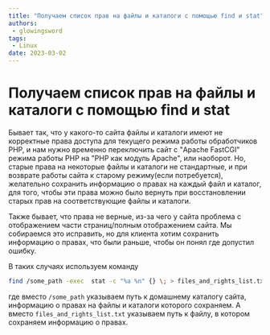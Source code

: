 ```yaml
---
title: "Получаем список прав на файлы и каталоги с помощью find и stat"
authors: 
 - glowingsword
tags:
 - Linux
date: 2023-03-02
---
```

# Получаем список прав на файлы и каталоги с помощью find и stat

Бывает так, что у какого-то сайта файлы и каталоги имеют не корректные права доступа для текущего режима работы обработчиков PHP, и нам нужно временно переключить сайт с "Apache FastCGI" режима работы PHP на "PHP как модуль Apache", или наоборот. Но, старые права на некоторые файлы и каталоги не стандартные, и при возврате работы сайта к старому режиму(если потребуется), желательно сохранить информацию о правах на каждый файл и каталог, для того, чтобы эти права можно было вернуть при восстановлении старых прав на соответствующие файлы и каталоги.

Также бывает, что права не верные, из-за чего у сайта проблема с отображением части страниц/полным отображением сайта. Мы собираемся это исправить, но для клиента хотим сохранить информацию о правах, что были раньше, чтобы он понял где допустил ошибку.

В таких случаях используем команду

```bash
find /some_path -exec  stat -c "%a %n" {} \; > files_and_rights_list.txt
```

где вместо ```/some_path``` указываем путь к домашнему каталогу сайта, информацию о правах на файлы и каталоги которого сохраняем. А вместо ```files_and_rights_list.txt``` указываем путь к файлу, в котором сохраняем информацию о правах.